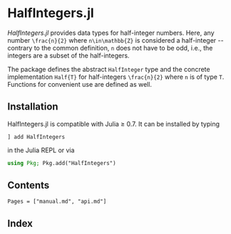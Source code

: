 # HalfIntegers.jl

*HalfIntegers.jl* provides data types for half-integer numbers. Here, any number ``\frac{n}{2}`` where ``n\in\mathbb{Z}`` is considered a half-integer -- contrary to the common definition, ``n`` does not have to be odd, i.e., the integers are a subset of the half-integers.

The package defines the abstract `HalfInteger` type and the concrete implementation `Half{T}` for half-integers ``\frac{n}{2}`` where ``n`` is of type `T`.
Functions for convenient use are defined as well.

## Installation

HalfIntegers.jl is compatible with Julia ≥ 0.7.
It can be installed by typing
```
] add HalfIntegers
```
in the Julia REPL or via
```julia
using Pkg; Pkg.add("HalfIntegers")
```

## Contents

```@contents
Pages = ["manual.md", "api.md"]
```

## Index

```@index
```
